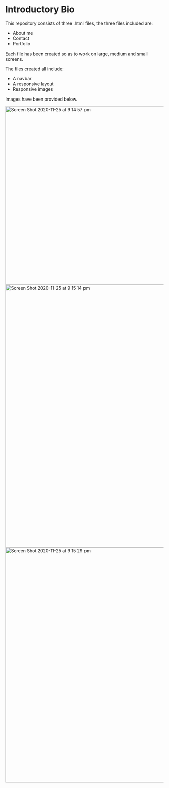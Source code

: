 # Introductory Bio 

This repository consists of three .html files, the three files included are: 
- About me 
- Contact 
- Portfolio 

Each file has been created so as to work on large, medium and small screens. 

The files created all include: 
- A navbar 
- A responsive layout
- Responsive images

Images have been provided below. 

<img width="566" alt="Screen Shot 2020-11-25 at 9 14 57 pm" src="https://user-images.githubusercontent.com/73278132/100214165-a3204180-2f63-11eb-9e46-806a9e245762.png">

<img width="831" alt="Screen Shot 2020-11-25 at 9 15 14 pm" src="https://user-images.githubusercontent.com/73278132/100214356-e8447380-2f63-11eb-9f3e-12c63ea06fd5.png">

<img width="746" alt="Screen Shot 2020-11-25 at 9 15 29 pm" src="https://user-images.githubusercontent.com/73278132/100214463-090cc900-2f64-11eb-8db1-b8fdb8516500.png">


